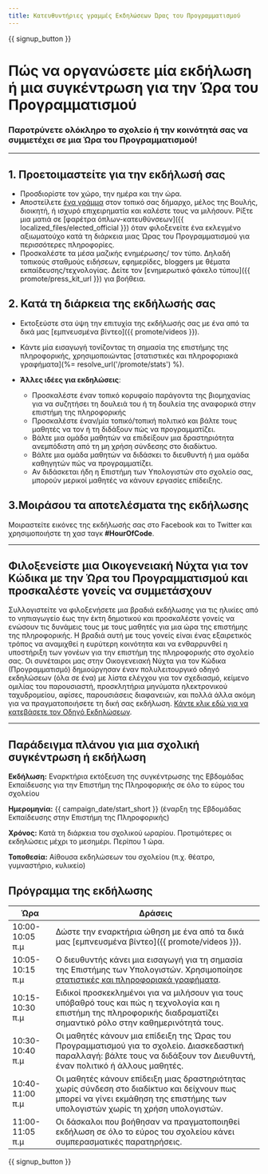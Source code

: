 ```yaml
---
title: Κατευθυντήριες γραμμές Εκδηλώσεων Ώρας του Προγραμματισμού
---
```


{{ signup_button }}

# Πώς να οργανώσετε μία εκδήλωση ή μια συγκέντρωση για την Ώρα του Προγραμματισμού

### Παροτρύνετε ολόκληρο το σχολείο ή την κοινότητά σας να συμμετέχει σε μια Ώρα του Προγραμματισμού!

* * *

## 1. Προετοιμαστείτε για την εκδήλωσή σας

- Προσδιορίστε τον χώρο, την ημέρα και την ώρα.
- Αποστείλετε [ένα γράμμα](https://hourofcode.com/promote/resources#sample-emails) στον τοπικό σας δήμαρχο, μέλος της Βουλής, διοικητή, ή ισχυρό επιχειρηματία και καλέστε τους να μιλήσουν. Ρίξτε μια ματιά σε [φαρέτρα όπλων-κατευθύνσεων]({{ localized_files/elected_official }}) όταν φιλοξενείτε ένα εκλεγμένο αξιωματούχο κατά τη διάρκεια μιας Ώρας του Προγραμματισμού για περισσότερες πληροφορίες.
- Προσκαλέστε τα μέσα μαζικής ενημέρωσης/ τον τύπο. Δηλαδή τοπικούς σταθμούς ειδήσεων, εφημερίδες, bloggers με θέματα εκπαίδευσης/τεχνολογίας. Δείτε τον [ενημερωτικό φάκελο τύπου]({{ promote/press_kit_url }}) για βοήθεια.

## 2. Κατά τη διάρκεια της εκδήλωσής σας

- Εκτοξεύστε στα ύψη την επιτυχία της εκδήλωσής σας με ένα από τα δικά μας [εμπνευσμένα βίντεο]({{ promote/videos }}).
- Κάντε μία εισαγωγή τονίζοντας τη σημασία της επιστήμης της πληροφορικής, χρησιμοποιώντας [στατιστικές και πληροφοριακά γραφήματα](%= resolve_url('/promote/stats') %).   
      
    
- **Άλλες ιδέες για εκδηλώσεις**: 
    - Προσκαλέστε έναν τοπικό κορυφαίο παράγοντα της βιομηχανίας για να συζητήσει τη δουλειά του ή τη δουλεία της αναφορικά στην επιστήμη της πληροφορικής
    - Προσκαλέστε έναν/μία τοπικό/τοπική πολιτικό και βάλτε τους μαθητές να τον ή τη διδάξουν πώς να προγραμματίζει. 
    - Βάλτε μια ομάδα μαθητών να επιδείξουν μια δραστηριότητα ανεμπόδιστη από τη μη χρήση σύνδεσης στο διαδίκτυο.
    - Βάλτε μια ομάδα μαθητών να διδάσκει το διευθυντή ή μια ομάδα καθηγητών πώς να προγραμματίζει.
    - Αν διδάσκεται ήδη η Επιστήμη των Υπολογιστών στο σχολείο σας, μπορούν μερικοί μαθητές να κάνουν εργασίες επίδειξης.

## 3.Μοιράσου τα αποτελέσματα της εκδήλωσης

Μοιραστείτε εικόνες της εκδήλωσής σας στο Facebook και το Twitter και χρησιμοποιήστε τη χασ ταγκ **#HourOfCode**.

* * *

## Φιλοξενείστε μια Οικογενειακή Νύχτα για τον Κώδικα με την Ώρα του Προγραμματισμού και προσκαλέστε γονείς να συμμετάσχουν 

Συλλογιστείτε να φιλοξενήσετε μια βραδιά εκδήλωσης για τις ηλικίες από το νηπιαγωγείο έως την έκτη δημοτικού και προσκαλέστε γονείς να ενώσουν τις δυνάμεις τους με τους μαθητές για μια ώρα της επιστήμης της πληροφορικής. Η βραδιά αυτή με τους γονείς είναι ένας εξαιρετικός τρόπος να αναμιχθεί η ευρύτερη κοινότητα και να ενθαρρυνθεί η υποστήριξη των γονέων για την επιστήμη της πληροφορικής στο σχολείο σας. Οι συνέταιροι μας στην Οικογενειακή Νύχτα για τον Κώδικα (Προγραμματισμό) δημιούργησαν έναν πολυλειτουργικό οδηγό εκδηλώσεων (όλα σε ένα) με λίστα ελέγχου για τον σχεδιασμό, κείμενο ομιλίας του παρουσιαστή, προσκλητήρια μηνύματα ηλεκτρονικού ταχυδρομείου, αφίσες, παρουσιάσεις διαφανειών, και πολλά άλλα ακόμη για να πραγματοποιήσετε τη δική σας εκδήλωση. [Κάντε κλικ εδώ για να κατεβάσετε τον Οδηγό Εκδηλώσεων](http://www.familycodenight.org/DownloadCodeDotOrg.html).

* * *

## Παράδειγμα πλάνου για μια σχολική συγκέντρωση ή εκδήλωση

**Εκδήλωση:** Εναρκτήρια εκτόξευση της συγκέντρωσης της Εβδομάδας Εκπαίδευσης για την Επιστήμη της Πληροφορικής σε όλο το εύρος του σχολείου

**Ημερομηνία:** {{ campaign_date/start_short }} (έναρξη της Εβδομάδας Εκπαίδευσης στην Επιστήμη της Πληροφορικής)

**Χρόνος:** Κατά τη διάρκεια του σχολικού ωραρίου. Προτιμότερες οι εκδηλώσεις μέχρι το μεσημέρι. Περίπου 1 ώρα.

**Τοποθεσία:** Αίθουσα εκδηλώσεων του σχολείου (π.χ. θέατρο, γυμναστήριο, κυλικείο)

## Πρόγραμμα της εκδήλωσης

| Ώρα             | Δράσεις                                                                                                                                                                        |
| --------------- | ------------------------------------------------------------------------------------------------------------------------------------------------------------------------------ |
| 10:00-10:05 π.μ | Δώστε την εναρκτήρια ώθηση με ένα από τα δικά μας [εμπνευσμένα βίντεο]({{ promote/videos }}).                                                                                  |
| 10:05-10:15 π.μ | Ο διευθυντής κάνει μια εισαγωγή για τη σημασία της Επιστήμης των Υπολογιστών. Χρησιμοποίησε [ στατιστικές και πληροφοριακά γραφήματα](/resources/stats).                       |
| 10:15-10:30 π.μ | Ειδικοί προσκεκλημένοι για να μιλήσουν για τους υπόβαθρό τους και πώς η τεχνολογία και η επιστήμη της πληροφορικής διαδραματίζει σημαντικό ρόλο στην καθημερινότητά τους.      |
| 10:30-10:40 π.μ | Οι μαθητές κάνουν μια επίδειξη της Ώρας του Προγραμματισμού για το σχολείο. Διασκεδαστική παραλλαγή: βάλτε τους να διδάξουν τον Διευθυντή, έναν πολιτικό ή άλλους μαθητές.     |
| 10:40-11:00 π.μ | Οι μαθητές κάνουν επίδειξη μιας δραστηριότητας χωρίς σύνδεση στο διαδίκτυο και δείχνουν πως μπορεί να γίνει εκμάθηση της επιστήμης των υπολογιστών χωρίς τη χρήση υπολογιστών. |
| 11:00-11:05 π.μ | Οι δάσκαλοι που βοήθησαν να πραγματοποιηθεί εκδήλωση σε όλο το εύρος του σχολείου κάνει συμπερασματικές παρατηρήσεις.                                                          |

{{ signup_button }}